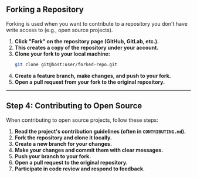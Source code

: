 ## Forking a Repository

Forking is used when you want to contribute to a repository you don't have write access to (e.g., open source projects).

1. **Click "Fork" on the repository page (GitHub, GitLab, etc.).**
2. **This creates a copy of the repository under your account.**
3. **Clone your fork to your local machine:**
   ```bash
   git clone git@host:user/forked-repo.git
   ```
4. **Create a feature branch, make changes, and push to your fork.**
5. **Open a pull request from your fork to the original repository.**

---

## Step 4: Contributing to Open Source

When contributing to open source projects, follow these steps:

1. **Read the project's contribution guidelines (often in `CONTRIBUTING.md`).**
2. **Fork the repository and clone it locally.**
3. **Create a new branch for your changes.**
4. **Make your changes and commit them with clear messages.**
5. **Push your branch to your fork.**
6. **Open a pull request to the original repository.**
7. **Participate in code review and respond to feedback.**
